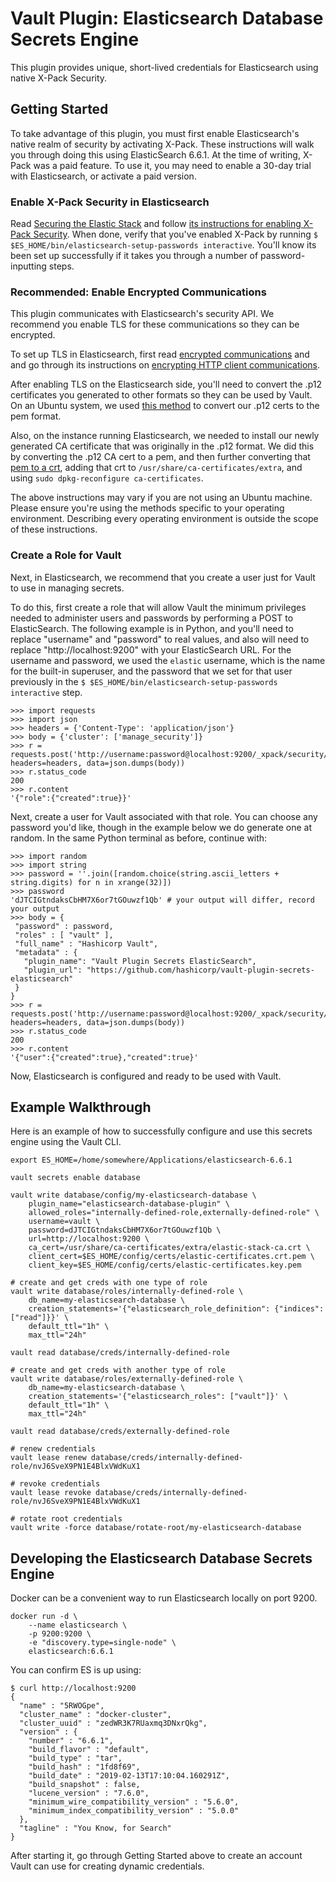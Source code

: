 # Vault Plugin: Elasticsearch Database Secrets Engine
This plugin provides unique, short-lived credentials for Elasticsearch using native X-Pack Security.

## Getting Started

To take advantage of this plugin, you must first enable Elasticsearch's native realm of security by activating X-Pack. These
instructions will walk you through doing this using ElasticSearch 6.6.1. At the time of writing, X-Pack was a paid feature.
To use it, you may need to enable a 30-day trial with Elasticsearch, or activate a paid version.

### Enable X-Pack Security in Elasticsearch

Read [Securing the Elastic Stack](https://www.elastic.co/guide/en/x-pack/current/elasticsearch-security.html) and 
follow [its instructions for enabling X-Pack Security](https://www.elastic.co/guide/en/elasticsearch/reference/current/setup-xpack.html). 
When done, verify that you've enabled X-Pack by running `$ $ES_HOME/bin/elasticsearch-setup-passwords interactive`. You'll
know its been set up successfully if it takes you through a number of password-inputting steps.

### Recommended: Enable Encrypted Communications

This plugin communicates with Elasticsearch's security API. We recommend you enable TLS for these communications so they can be
encrypted.

To set up TLS in Elasticsearch, first read [encrypted communications](https://www.elastic.co/guide/en/elastic-stack-overview/current/encrypting-communications.html)
and and go through its instructions on [encrypting HTTP client communications](https://www.elastic.co/guide/en/elasticsearch/reference/6.6/configuring-tls.html#tls-http). 

After enabling TLS on the Elasticsearch side, you'll need to convert the .p12 certificates you generated to other formats so they can be 
used by Vault. On an Ubuntu system, we used [this method](https://stackoverflow.com/questions/15144046/converting-pkcs12-certificate-into-pem-using-openssl) 
to convert our .p12 certs to the pem format.

Also, on the instance running Elasticsearch, we needed to install our newly generated CA certificate that was originally in the .p12 format.
We did this by converting the .p12 CA cert to a pem, and then further converting that 
[pem to a crt](https://stackoverflow.com/questions/13732826/convert-pem-to-crt-and-key), adding that crt to `/usr/share/ca-certificates/extra`, 
and using `sudo dpkg-reconfigure ca-certificates`.

The above instructions may vary if you are not using an Ubuntu machine. Please ensure you're using the methods specific to your operating
environment. Describing every operating environment is outside the scope of these instructions.

### Create a Role for Vault

Next, in Elasticsearch, we recommend that you create a user just for Vault to use in managing secrets.

To do this, first create a role that will allow Vault the minimum privileges needed to administer users and passwords by performing a
POST to ElasticSearch. The following example is in Python, and you'll need to replace "username" and "password" to real values,
and also will need to replace "http://localhost:9200" with your ElasticSearch URL. For the username and password, we used the `elastic`
username, which is the name for the built-in superuser, and the password that we set for that user previously in the 
`$ $ES_HOME/bin/elasticsearch-setup-passwords interactive` step.
```
>>> import requests
>>> import json
>>> headers = {'Content-Type': 'application/json'}
>>> body = {'cluster': ['manage_security']}
>>> r = requests.post('http://username:password@localhost:9200/_xpack/security/role/vault', headers=headers, data=json.dumps(body))
>>> r.status_code
200
>>> r.content
'{"role":{"created":true}}'
```

Next, create a user for Vault associated with that role. You can choose any password you'd like, though in the example below we do 
generate one at random. In the same Python terminal as before, continue with:
```
>>> import random
>>> import string
>>> password = ''.join([random.choice(string.ascii_letters + string.digits) for n in xrange(32)])
>>> password
'dJTCIGtndaksCbHM7X6or7tGOuwzf1Qb' # your output will differ, record your output
>>> body = {
 "password" : password,
 "roles" : [ "vault" ],
 "full_name" : "Hashicorp Vault",
 "metadata" : {
   "plugin_name": "Vault Plugin Secrets ElasticSearch",
   "plugin_url": "https://github.com/hashicorp/vault-plugin-secrets-elasticsearch"
 }
}
>>> r = requests.post('http://username:password@localhost:9200/_xpack/security/user/vault', headers=headers, data=json.dumps(body))
>>> r.status_code
200
>>> r.content
'{"user":{"created":true},"created":true}'
```

Now, Elasticsearch is configured and ready to be used with Vault.

## Example Walkthrough

Here is an example of how to successfully configure and use this secrets engine using the Vault CLI.
```
export ES_HOME=/home/somewhere/Applications/elasticsearch-6.6.1

vault secrets enable database

vault write database/config/my-elasticsearch-database \
    plugin_name="elasticsearch-database-plugin" \
    allowed_roles="internally-defined-role,externally-defined-role" \
    username=vault \
    password=dJTCIGtndaksCbHM7X6or7tGOuwzf1Qb \
    url=http://localhost:9200 \
    ca_cert=/usr/share/ca-certificates/extra/elastic-stack-ca.crt \
    client_cert=$ES_HOME/config/certs/elastic-certificates.crt.pem \
    client_key=$ES_HOME/config/certs/elastic-certificates.key.pem
    
# create and get creds with one type of role
vault write database/roles/internally-defined-role \
    db_name=my-elasticsearch-database \
    creation_statements='{"elasticsearch_role_definition": {"indices": ["read"]}}' \
    default_ttl="1h" \
    max_ttl="24h"
    
vault read database/creds/internally-defined-role
    
# create and get creds with another type of role
vault write database/roles/externally-defined-role \
    db_name=my-elasticsearch-database \
    creation_statements='{"elasticsearch_roles": ["vault"]}' \
    default_ttl="1h" \
    max_ttl="24h"

vault read database/creds/externally-defined-role

# renew credentials
vault lease renew database/creds/internally-defined-role/nvJ6SveX9PN1E4BlxVWdKuX1

# revoke credentials
vault lease revoke database/creds/internally-defined-role/nvJ6SveX9PN1E4BlxVWdKuX1

# rotate root credentials
vault write -force database/rotate-root/my-elasticsearch-database
```

## Developing the Elasticsearch Database Secrets Engine

Docker can be a convenient way to run Elasticsearch locally on port 9200.
```
docker run -d \
    --name elasticsearch \
    -p 9200:9200 \
    -e "discovery.type=single-node" \
    elasticsearch:6.6.1
```

You can confirm ES is up using:
```
$ curl http://localhost:9200
{
  "name" : "5RWOGpe",
  "cluster_name" : "docker-cluster",
  "cluster_uuid" : "zedWR3K7RUaxmq3DNxrQkg",
  "version" : {
    "number" : "6.6.1",
    "build_flavor" : "default",
    "build_type" : "tar",
    "build_hash" : "1fd8f69",
    "build_date" : "2019-02-13T17:10:04.160291Z",
    "build_snapshot" : false,
    "lucene_version" : "7.6.0",
    "minimum_wire_compatibility_version" : "5.6.0",
    "minimum_index_compatibility_version" : "5.0.0"
  },
  "tagline" : "You Know, for Search"
}
```

After starting it, go through Getting Started above to create an account Vault can use for creating dynamic credentials.